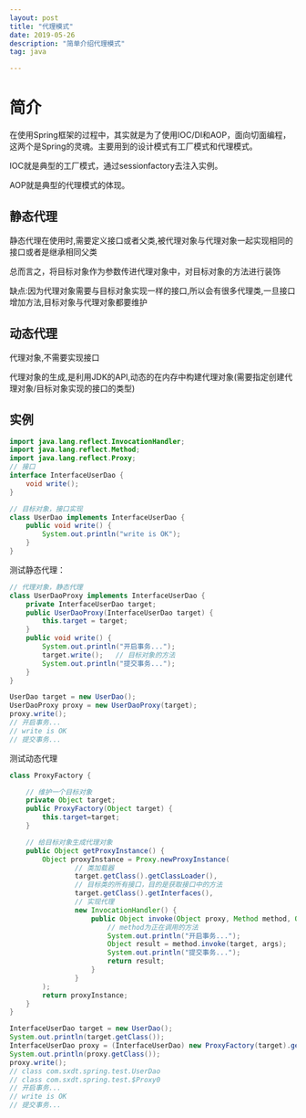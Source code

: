 ```yaml
---
layout: post
title: "代理模式"
date: 2019-05-26
description: "简单介绍代理模式"
tag: java

---
```

# 简介

在使用Spring框架的过程中，其实就是为了使用IOC/DI和AOP，面向切面编程，这两个是Spring的灵魂。主要用到的设计模式有工厂模式和代理模式。

IOC就是典型的工厂模式，通过sessionfactory去注入实例。

AOP就是典型的代理模式的体现。

## 静态代理

静态代理在使用时,需要定义接口或者父类,被代理对象与代理对象一起实现相同的接口或者是继承相同父类

总而言之，将目标对象作为参数传进代理对象中，对目标对象的方法进行装饰

缺点:因为代理对象需要与目标对象实现一样的接口,所以会有很多代理类,一旦接口增加方法,目标对象与代理对象都要维护

## 动态代理

代理对象,不需要实现接口

代理对象的生成,是利用JDK的API,动态的在内存中构建代理对象(需要指定创建代理对象/目标对象实现的接口的类型)

## 实例

```java
import java.lang.reflect.InvocationHandler;
import java.lang.reflect.Method;
import java.lang.reflect.Proxy;
// 接口
interface InterfaceUserDao {
    void write();
}

// 目标对象，接口实现
class UserDao implements InterfaceUserDao {
    public void write() {
        System.out.println("write is OK");
    }
}
```

测试静态代理：

```java
// 代理对象，静态代理
class UserDaoProxy implements InterfaceUserDao {
    private InterfaceUserDao target;
    public UserDaoProxy(InterfaceUserDao target) {
        this.target = target;
    }
    public void write() {
        System.out.println("开启事务...");
        target.write();   // 目标对象的方法
        System.out.println("提交事务...");
    }
}
```


```java
UserDao target = new UserDao();
UserDaoProxy proxy = new UserDaoProxy(target);
proxy.write();
// 开启事务...
// write is OK
// 提交事务...
```

测试动态代理

```java
class ProxyFactory {

    // 维护一个目标对象
    private Object target;
    public ProxyFactory(Object target) {
        this.target=target;
    }

    // 给目标对象生成代理对象
    public Object getProxyInstance() {
        Object proxyInstance = Proxy.newProxyInstance(
                // 类加载器
                target.getClass().getClassLoader(),
                // 目标类的所有接口，目的是获取接口中的方法
                target.getClass().getInterfaces(),
                // 实现代理
                new InvocationHandler() {
                    public Object invoke(Object proxy, Method method, Object[] args) throws Throwable {
                        // method为正在调用的方法
                        System.out.println("开启事务...");
                        Object result = method.invoke(target, args);
                        System.out.println("提交事务...");
                        return result;
                    }
                }
        );
        return proxyInstance;
    }
}
```

```java
InterfaceUserDao target = new UserDao();
System.out.println(target.getClass());
InterfaceUserDao proxy = (InterfaceUserDao) new ProxyFactory(target).getProxyInstance();
System.out.println(proxy.getClass());
proxy.write();
// class com.sxdt.spring.test.UserDao
// class com.sxdt.spring.test.$Proxy0
// 开启事务...
// write is OK
// 提交事务...
```